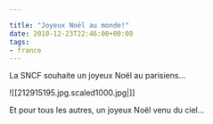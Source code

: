 ```yaml
---

title: "Joyeux Noël au monde!"
date: 2010-12-23T22:46:00+00:00
tags:
- france
---
```


La SNCF souhaite un joyeux Noël au parisiens...

![[212915195.jpg.scaled1000.jpg|]]

Et pour tous les autres, un joyeux Noël venu du ciel...


